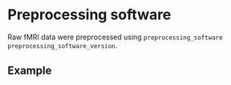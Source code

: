 # Preprocessing software

Raw fMRI data were preprocessed using `preprocessing_software`
`preprocessing_software_version`.

## Example

